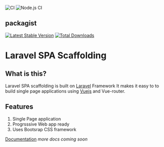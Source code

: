![CI](https://github.com/stannlee/vue-laravel-spa/workflows/CI/badge.svg?branch=3.x)
![Node.js CI](https://github.com/stannlee/vue-laravel-spa/workflows/Node.js%20CI/badge.svg)
## packagist
[![Latest Stable Version](https://poser.pugx.org/stannlee/vue-laravel-spa/v/stable)](https://packagist.org/packages/stannlee/vue-laravel-spa)
[![Total Downloads](https://poser.pugx.org/stannlee/vue-laravel-spa/downloads)](https://packagist.org/packages/stannlee/vue-laravel-spa)
# Laravel SPA Scaffolding

## What is this?
Laravel SPA scaffolding is built on [Laravel](https://laravel.com/docs/) Framework
It makes it easy to to build single page applications using [Vuejs](https://vuejs.org) and Vue-router.

## Features
1. Single Page application
2. Progrsssive Web app ready
3. Uses Bootsrap CSS framework

[Documentation](https://stannlee.github.io/vue-laravel-spa)
_more docs coming soon_
